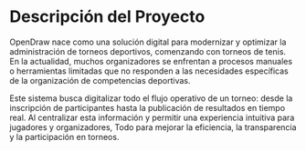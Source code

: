 # Descripción del Proyecto

OpenDraw nace como una solución digital para modernizar y optimizar la administración de torneos deportivos, comenzando con torneos de tenis. En la actualidad, muchos organizadores se enfrentan a procesos manuales o herramientas limitadas que no responden a las necesidades específicas de la organización de competencias deportivas.

Este sistema busca digitalizar todo el flujo operativo de un torneo: desde la inscripción de participantes hasta la publicación de resultados en tiempo real. Al centralizar esta información y permitir una experiencia intuitiva para jugadores y organizadores, Todo para mejorar la eficiencia, la transparencia y la participación en torneos.
